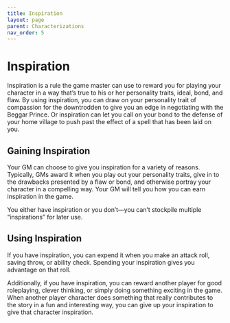 ```yaml
---
title: Inspiration
layout: page
parent: Characterizations
nav_order: 5
---
```


# Inspiration

Inspiration is a rule the game master can use to reward you for playing your character in a way that’s true to his or her personality traits, ideal, bond, and flaw. By using inspiration, you can draw on your personality trait of compassion for the downtrodden to give you an edge in negotiating with the Beggar Prince. Or inspiration can let you call on your bond to the defense of your home village to push past the effect of a spell that has been laid on you.

## Gaining Inspiration

Your GM can choose to give you inspiration for a variety of reasons. Typically, GMs award it when you play out your personality traits, give in to the drawbacks presented by a flaw or bond, and otherwise portray your character in a compelling way. Your GM will tell you how you can earn inspiration in the game.

You either have inspiration or you don’t—you can’t stockpile multiple “inspirations” for later use.

## Using Inspiration

If you have inspiration, you can expend it when you make an attack roll, saving throw, or ability check. Spending your inspiration gives you advantage on that roll.

Additionally, if you have inspiration, you can reward another player for good roleplaying, clever thinking, or simply doing something exciting in the game. When another player character does something that really contributes to the story in a fun and interesting way, you can give up your inspiration to give that character inspiration.
